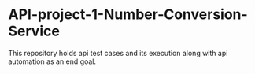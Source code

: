 # API-project-1-Number-Conversion-Service
This repository holds api test cases and its execution along with api automation as an end goal.
